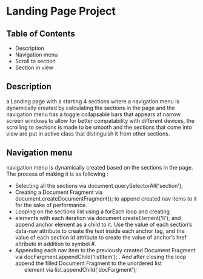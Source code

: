# Landing Page Project

## Table of Contents

* Description
* Navigation menu
* Scroll to section
* Section in view


## Description
a Landing page with a starting 4 sections where a navigation menu is dynamically created by calculating the sections in the page and the navigation menu has a toggle collapsable bars that appears at narrow screen windows to allow for better compatability with different devices, the scrolling to sections is made to be smooth and the sections that come into view are put in active class that distinguish it from other sections.

## Navigation menu
navigation menu is dynamically created  based on the sections in the page.
The process of making it is as following :
- Selecting all the sections via document.querySelectorAll('section');
- Creating a Document Fragment via document.createDocumentFragment(); to append created nav items to it for the sake of performance.
- Looping on the sections list using a forEach loop and creating <li> elements with each iteration via document.createElement('li'); and append anchor <a> element as a child to it.  Use the value of each section’s data-nav attribute to create the text inside each anchor <a> tag, and the value of each section id attribute to create the value of anchor’s href attribute in addition to symbol #.
- Appending each nav item to the previously created Document Fragment via docFargment.appendChild('listItem'); . And after closing the loop append the filled Document Fragment to the unordered list <ul> element via list.appendChild('docFargment');
  

  





